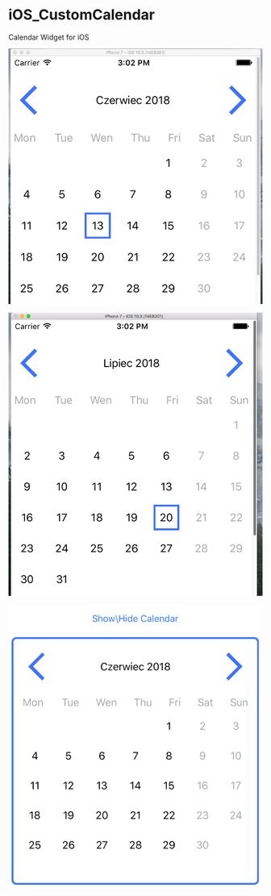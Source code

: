 # iOS_CustomCalendar
Calendar Widget for iOS

<p align="center">
  <img src="https://github.com/marcinkozikowski/iOS_CustomCalendar/blob/master/Screen%20Shot%202018-06-27%20at%2015.01.58.png" width="550"/>
</p>

<p align="center">
  <img src="https://github.com/marcinkozikowski/iOS_CustomCalendar/blob/master/Screen%20Shot%202018-06-27%20at%2015.02.20.png" width="550"/>
</p>

<p align="center">
  <img src="https://github.com/marcinkozikowski/iOS_CustomCalendar/blob/master/Screen%20Shot%202018-06-27%20at%2016.54.58.png" width="550"/>
</p>
